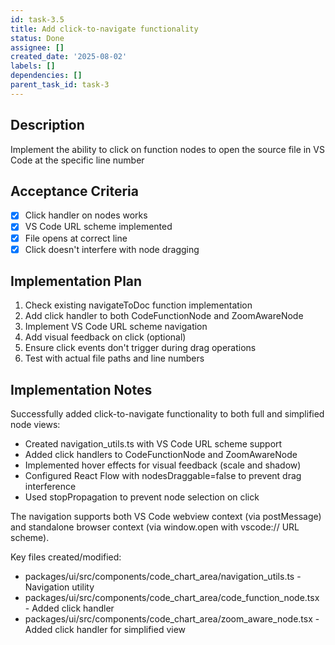 ```yaml
---
id: task-3.5
title: Add click-to-navigate functionality
status: Done
assignee: []
created_date: '2025-08-02'
labels: []
dependencies: []
parent_task_id: task-3
---
```


## Description

Implement the ability to click on function nodes to open the source file in VS Code at the specific line number

## Acceptance Criteria

- [x] Click handler on nodes works
- [x] VS Code URL scheme implemented
- [x] File opens at correct line
- [x] Click doesn't interfere with node dragging

## Implementation Plan

1. Check existing navigateToDoc function implementation
2. Add click handler to both CodeFunctionNode and ZoomAwareNode
3. Implement VS Code URL scheme navigation
4. Add visual feedback on click (optional)
5. Ensure click events don't trigger during drag operations
6. Test with actual file paths and line numbers

## Implementation Notes

Successfully added click-to-navigate functionality to both full and simplified node views:
- Created navigation_utils.ts with VS Code URL scheme support
- Added click handlers to CodeFunctionNode and ZoomAwareNode
- Implemented hover effects for visual feedback (scale and shadow)
- Configured React Flow with nodesDraggable=false to prevent drag interference
- Used stopPropagation to prevent node selection on click

The navigation supports both VS Code webview context (via postMessage) and standalone browser context (via window.open with vscode:// URL scheme).

Key files created/modified:
- packages/ui/src/components/code_chart_area/navigation_utils.ts - Navigation utility
- packages/ui/src/components/code_chart_area/code_function_node.tsx - Added click handler
- packages/ui/src/components/code_chart_area/zoom_aware_node.tsx - Added click handler for simplified view
